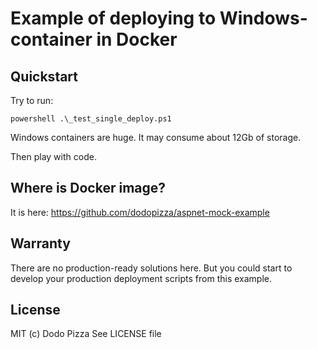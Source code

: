 # Example of deploying to Windows-container in Docker
## Quickstart
Try to run:
```
powershell .\_test_single_deploy.ps1
```
Windows containers are huge. It may consume about 12Gb of storage.

Then play with code.


## Where is Docker image?
It is here:
https://github.com/dodopizza/aspnet-mock-example

## Warranty
There are no production-ready solutions here. 
But you could start to develop your production deployment scripts from this example.

## License
MIT (c) Dodo Pizza
See LICENSE file
